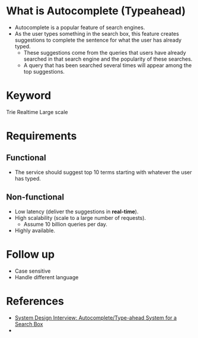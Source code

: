 # What is Autocomplete (Typeahead)
- Autocomplete is a popular feature of search engines.
- As the user types something in the search box, this feature creates suggestions to complete the sentence for what the user has already typed.
	- These suggestions come from the queries that users have already searched in that search engine and the popularity of these searches.
	- A query that has been searched several times will appear among the top suggestions.

# Keyword
Trie
Realtime
Large scale

# Requirements
## Functional
- The service should suggest top 10 terms starting with whatever the user has typed.

## Non-functional
- Low latency (deliver the suggestions in **real-time**).
- High scalability (scale to a large number of requests).
	- Assume 10 billion queries per day.
- Highly available.


# Follow up
- Case sensitive
- Handle different language






# References
- [System Design Interview: Autocomplete/Type-ahead System for a Search Box](https://medium.com/double-pointer/system-design-interview-autocomplete-type-ahead-system-for-a-search-box-1ac968f9f121)
- 
<!--stackedit_data:
eyJoaXN0b3J5IjpbLTYyODc5NDU4NCwtNzcxNzQxOTE4LDU3Mz
I3NjgwNSwtOTUxNTc4MjU2XX0=
-->